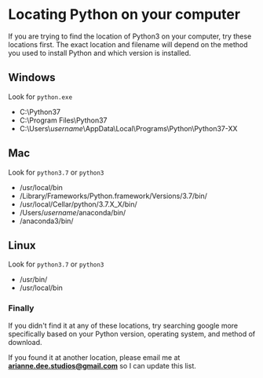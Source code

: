 # Locating Python on your computer
If you are trying to find the location of Python3 on your computer,
try these locations first.
The exact location and filename will depend
on the method you used to install Python
and which version is installed.

## Windows
Look for `python.exe`
- C:\Python37
- C:\Program Files\Python37
- C:\Users\\*username*\AppData\Local\Programs\Python\Python37-XX

## Mac
Look for `python3.7` or `python3`

- /usr/local/bin
- /Library/Frameworks/Python.framework/Versions/3.7/bin/
- /usr/local/Cellar/python/3.7.X_X/bin/
- /Users/*username*/anaconda/bin/
- /anaconda3/bin/

## Linux
Look for `python3.7` or `python3`
- /usr/bin/
- /usr/local/bin

### Finally
If you didn't find it at any of these locations,
try searching google more specifically based on
your Python version, operating system, and method of download.

If you found it at another location, please email me at
**arianne.dee.studios@gmail.com** so I can update this list.
